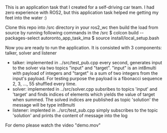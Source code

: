 This is an application task that I created for a self-driving car team.
I had zero experience with ROS2, but this application task helped me getting my feet into the water :)

Clone this repo into /src directory in your ros2_wc then build the load from source by running following commands in the /src
    $ colcon build --packages-select autoronto_app_task_ima
    $ source install/local_setup.bash

Now you are ready to run the application. It is consisted with 3 components: talker, solver and listener
- talker: implemented in ../src/test_pub.cpp
          every second, generates input to the solver via two topics "input" and "target".
          "input" is an int8multi with payload of integers and "target" is a sum of two integers from the input's payload.
          For testing purpose the payload is a fibonacci sequence 2, 3, ..., 55 shuffled every time.
- solver: implemented in ../src/solver.cpp
          subsribes to topics 'input' and 'target' and finds indices of elements which yields the value of target when summed.
          The solved indices are published as topic 'solution' the message will be type int8multi
- listener: implented in ../src/test_sub.cpp
            simply subscribes to the topic 'solution' and prints the content of message into the log

For demo please watch the video "demo.mov"
